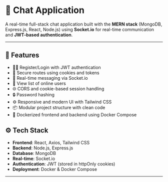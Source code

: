 # 💬 Chat Application

A real-time full-stack chat application built with the **MERN stack** (MongoDB, Express.js, React, Node.js) using **Socket.io** for real-time communication and **JWT-based authentication**.

---

## 🚀 Features

- 🧑‍💬 Register/Login with JWT authentication
- 🔐 Secure routes using cookies and tokens
- 💬 Real-time messaging via Socket.io
- 👥 View list of online users
- 🌐 CORS and cookie-based session handling
- 🔒 Password hashing
- ⚙️ Responsive and modern UI with Tailwind CSS
- 📦 Modular project structure with clean code
- 🐳 Dockerized frontend and backend using Docker Compose



## ⚙️ Tech Stack

- **Frontend**: React, Axios, Tailwind CSS
- **Backend**: Node.js, Express.js
- **Database**: MongoDB
- **Real-time**: Socket.io
- **Authentication**: JWT (stored in httpOnly cookies)
- **Deployment**: Docker & Docker Compose

---






